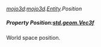 _[mojo3d](../../modules/mojo3d/mojo3d-module.md):[mojo3d](../../modules/mojo3d/mojo3d-module.md).[Entity](../../modules/mojo3d/mojo3d-entity.md).Position_
##### Property Position:[std.geom.Vec3f](../../modules/std/std-geom-vec3f.md)
World space position.
